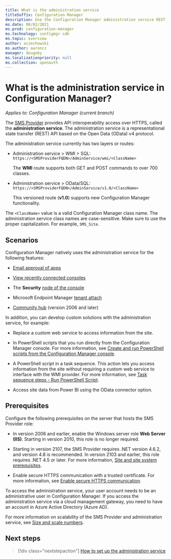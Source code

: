 ```yaml
---
title: What is the administration service
titleSuffix: Configuration Manager
description: Use the Configuration Manager administration service REST API to interact with the site over an HTTPS OData connection.
ms.date: 08/02/2021
ms.prod: configuration-manager
ms.technology: configmgr-sdk
ms.topic: overview
author: aczechowski
ms.author: aaroncz
manager: dougeby
ms.localizationpriority: null
ms.collection: openauth
---
```


# What is the administration service in Configuration Manager?

*Applies to: Configuration Manager (current branch)*

The [SMS Provider](../../core/plan-design/hierarchy/plan-for-the-sms-provider.md) provides API interoperability access over HTTPS, called the **administration service**. The administration service is a representational state transfer (REST) API based on the Open Data (OData) v4 protocol.

The administration service currently has two layers or routes:

- Administration service > WMI > SQL: `https://<SMSProviderFQDN>/AdminService/wmi/<ClassName>`

    The **WMI** route supports both GET and POST commands to over 700 classes.

- Administration service > OData/SQL: `https://<SMSProviderFQDN>/AdminService/v1.0/<ClassName>`

    This versioned route (**v1.0**) supports new Configuration Manager functionality.

The `<ClassName>` value is a valid Configuration Manager class name. The administration service class names are case-sensitive. Make sure to use the proper capitalization. For example, `SMS_Site`.

## Scenarios

Configuration Manager natively uses the administration service for the following features:

- [Email approval of apps](../../apps/deploy-use/app-approval.md#bkmk_email-approve)

- [View recently connected consoles](../../core/servers/manage/admin-console.md#bkmk_viewconnected)

- The **Security** [node of the console](set-up.md#enable-console-usage)

- Microsoft Endpoint Manager [tenant attach](../../tenant-attach/device-sync-actions.md)

- [Community hub](../../core/servers/manage/community-hub.md) (version 2006 and later)

In addition, you can develop custom solutions with the administration service, for example:

- Replace a custom web service to access information from the site.

- In PowerShell scripts that you run directly from the Configuration Manager console. For more information, see [Create and run PowerShell scripts from the Configuration Manager console](../../apps/deploy-use/create-deploy-scripts.md).

- A PowerShell script in a task sequence. This action lets you access information from the site without requiring a custom web service to interface with the WMI provider. For more information, see [Task sequence steps - Run PowerShell Script](../../osd/understand/task-sequence-steps.md#BKMK_RunPowerShellScript).

- Access site data from Power BI using the OData connector option.

## Prerequisites

Configure the following prerequisites on the server that hosts the SMS Provider role:

- In version 2006 and earlier, enable the Windows server role **Web Server (IIS)**. Starting in version 2010, this role is no longer required.

- Starting in version 2107, the SMS Provider requires .NET version 4.6.2, and version 4.8 is recommended.<!--10402814--> In version 2103 and earlier, this role requires .NET 4.5 or later. For more information, [Site and site system prerequisites](../../core/plan-design/configs/site-and-site-system-prerequisites.md#net-version-requirements).

- Enable secure HTTPS communication with a trusted certificate. For more information, see [Enable secure HTTPS communication](set-up.md#enable-secure-https-communication).

To access the administration service, your user account needs to be an administrative user in Configuration Manager. If you access the administration service via a cloud management gateway, you need to have an account in Azure Active Directory (Azure AD).

For more information on scalability of the SMS Provider and administration service, see [Size and scale numbers](../../core/plan-design/configs/size-and-scale-numbers.md#sms-provider).

## Next steps

> [!div class="nextstepaction"]
> [How to set up the administration service](set-up.md)
